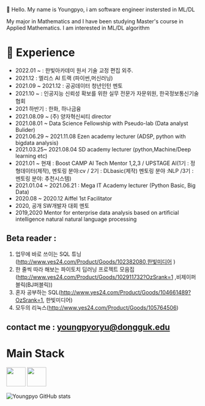👋 Hello. My name is Youngpyo, i am software engineer instersted in ML/DL

My major in Mathematics and I have been studying Master's course in Applied Mathematics.
I am interested in ML/DL algorithm



# :pig_nose: Experience
- 2022.01 ~ : 한빛아카데미 원서 기술 교정 편집 외주.
- 2021.12 : 엘리스 AI 트랙 (파이썬,머신러닝)
- 2021.09 ~ 2021.12 : 공공데이터 청년인턴 멘토
- 2021.10 ~  :  인공지능 신뢰성 확보를 위한 실무 전문가 자문위원, 한국정보통신기술협회
- 2021 하반기 : 한화, 하나금융
- 2021.08.09 ~ (주) 양자혁신씨티 director
- 2021.08.01 ~ Data Science Fellowship with Pseudo-lab (Data analyst Bulider)
- 2021.06.29 ~ 2021.11.08 Ezen academy lecturer (ADSP, python with bigdata analysis)
- 2021.03.25~ 2021.08.04 SD academy lecturer (python,Machine/Deep learning etc)
- 2021.01 ~ 현재 : Boost CAMP AI Tech Mentor 1,2,3 / UPSTAGE AI(1기 : 정형데이터(제작), 멘토링 분야:cv / 2기 : DLbasic(제작) 멘토링 분야 :NLP /3기 : 멘토링 분야: 추천시스템)
- 2021.01.04 ~ 2021.06.21 : Mega IT Academy lecturer (Python Basic, Big Data)
- 2020.08 ~ 2020.12 Aiffel 1st Facilitator
- 2020, 공개 SW개발자 대회 멘토
- 2019,2020 Mentor for enterprise data analysis based on artificial intelligence natural natural language processing

## Beta reader : 
1. 업무에 바로 쓰이는 SQL 튜닝(http://www.yes24.com/Product/Goods/102382080,한빛미디어 )
2. 한 줄씩 따라 해보는 파이토치 딥러닝 프로젝트 모음집(http://www.yes24.com/Product/Goods/102911732?OzSrank=1 ,비제이퍼블릭(BJ퍼블릭))
3. 혼자 공부하는 SQL(http://www.yes24.com/Product/Goods/104661489?OzSrank=1, 한빛미디어)
4. 모두의 리눅스(http://www.yes24.com/Product/Goods/105764506)



## contact me : youngpyoryu@dongguk.edu 

# Main Stack

<image src = "https://user-images.githubusercontent.com/29730449/107788544-e08eb100-6d93-11eb-8976-7c452760642b.png" height = "50"> <image src = "https://user-images.githubusercontent.com/29730449/107788572-e8e6ec00-6d93-11eb-80b6-1d4f109fa82d.png" height = "50">



<!--
**Youngpyoryu/Youngpyoryu** is a ✨ _special_ ✨ repository because its `README.md` (this file) appears on your GitHub profile.



Here are some ideas to get you started:

- 🔭 I’m currently working on ...
- 🌱 I’m currently learning ...
- 👯 I’m looking to collaborate on ...
- 🤔 I’m looking for help with ...
- 💬 Ask me about ...
- 📫 How to reach me: ...
- 😄 Pronouns: ...
- ⚡ Fun fact: ...
-->


![Youngpyo GitHub stats](https://github-readme-stats.vercel.app/api?username=Youngpyoryu&show_icons=true&theme=radical)
